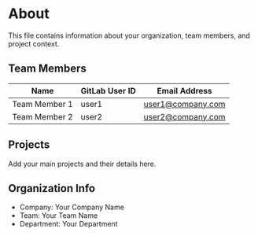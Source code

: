 # About

This file contains information about your organization, team members, and project context.

## Team Members

| Name | GitLab User ID | Email Address |
|------|---------------|---------------|
| Team Member 1 | user1 | user1@company.com |
| Team Member 2 | user2 | user2@company.com |

## Projects

Add your main projects and their details here.

## Organization Info

- Company: Your Company Name
- Team: Your Team Name
- Department: Your Department
